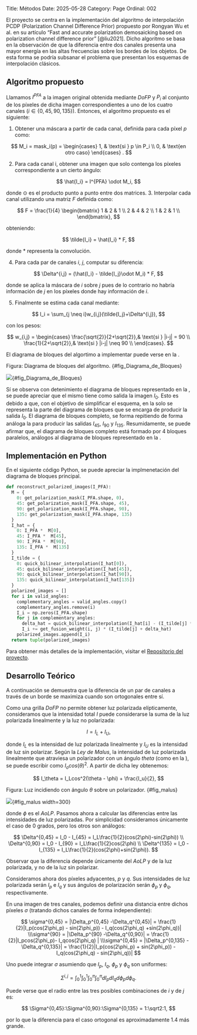 Title: Métodos
Date: 2025-05-28
Category: Page
Ordinal: 002

El proyecto se centra en la implementación del algoritmo de interpolación PCDP (Polarization Channel Difference Prior) propuesto por Rongyan Wu et al. en su artículo “Fast and accurate polarization demosaicking based on polarization channel difference prior” [@liu2021]. Dicho algoritmo se basa en la observación de que la diferencia entre dos canales presenta una mayor energía en las altas frecuencias sobre los bordes de los objetos. De esta forma se podría subsanar el problema que presentan los esquemas de interpolación clásicos.

## Algoritmo propuesto

Llamamos $I^{PFA}$ a la imagen original obtenida mediante *DoFP* y *$P_i$* al conjunto de los píxeles de dicha imagen correspondientes a uno de los cuatro canales ($i \in \{0, 45,90,135\})$. Entonces, el algoritmo propuesto es el siguiente:

 1. Obtener una máscara a partir de cada canal, definida para cada píxel $p$ como:

$$
	     M_i =	mask_i(p) =
        \begin{cases}
        1,       & \text{si } p \in P_i \\
        0,    & \text{en otro caso} 
        \end{cases}
        .
$$

 2. Para cada canal i, obtener una imagen que solo contenga los píxeles correspondiente a un cierto ángulo:

$$
\hat{I_i} = I^{PFA} \odot M_i,
$$ 

donde $\odot$ es el producto punto a punto entre dos matrices.
3. Interpolar cada canal utilizando una matriz *F* definida como:

$$
F = \frac{1}{4}
        \begin{bmatrix}
        1 & 2 & 1 \\
        2 & 4 & 2 \\
        1 & 2 & 1 \\
        \end{bmatrix},
$$

obteniendo:

$$
\tilde{I_i} = \hat{I_i} * F,
$$

donde $*$ representa la convolución.

4. Para cada par de canales $i$, $j$, computar su diferencia:

$$
\Delta^{i,j} = (\hat{I_i} - \tilde{I_j}\odot M_i) * F,
$$

donde se aplica la máscara de $i$ sobre $j$ pues de lo contrario no habría información de $j$ en los píxeles donde hay información de $i$.

5. Finalmente se estima cada canal mediante:

$$
I_i = \sum_{j \neq i}w_{i,j}(\tilde{I_j}+\Delta^{i,j}),
$$

con los pesos:

$$
w_{i,j} =
        \begin{cases}
        \frac{\sqrt{2}}{2+\sqrt{2}},& \text{si } |i-j| = 90 \\
        \frac{1}{2+\sqrt{2}},& \text{si } |i-j| \neq 90 \\
        \end{cases}.
$$

El diagrama de bloques del algortimo a implementar puede verse en la [](#fig_Diagrama_de_Bloques).

Figura: Diagrama de bloques del algoritmo. {#fig_Diagrama_de_Bloques}

![](images/Diagrama_de_Bloques.png ){#fig_Diagrama_de_Bloques}

Sí se observa con detenimiento el diagrama de bloques representado en la [](#fig_Diagrama_de_Bloques),
se puede apreciar que el mismo tiene como salida la imagen $I_0$. Esto es debido a que, con el objetivo de simplificar el esquema,
en la [](#fig_Diagrama_de_Bloques) solo se representa la parte del diagrama de bloques que se encarga de producir la salida $I_0$.
El diagrama de bloques completo, se forma repitiendo de forma análoga la [](#fig_Diagrama_de_Bloques) para producir las salidas $I_{45}$,
$I_{90}$ y $I_{135}$. Resumidamente, se puede afirmar que, el diagrama de bloques completo está formado por 4 bloques paralelos, análogos al diagrama
de bloques representado en la [](#fig_Diagrama_de_Bloques).

## Implementación en Python

En el siguiente código Python, se puede apreciar la implmenetación del diagrama de bloques principal.

``` python
def reconstruct_polarized_images(I_PFA):
  M = {
    0: get_polarization_mask(I_PFA.shape, 0),
    45: get_polarization_mask(I_PFA.shape, 45),
    90: get_polarization_mask(I_PFA.shape, 90),
    135: get_polarization_mask(I_PFA.shape, 135)
  }
  I_hat = {
    0: I_PFA *  M[0],
    45: I_PFA *  M[45],
    90: I_PFA *  M[90],
    135: I_PFA *  M[135]
  }
  I_tilde = {
    0: quick_bilinear_interpolation(I_hat[0]),
    45: quick_bilinear_interpolation(I_hat[45]),
    90: quick_bilinear_interpolation(I_hat[90]),
    135: quick_bilinear_interpolation(I_hat[135])
  }
  polarized_images = []
  for i in valid_angles:
    complementary_angles = valid_angles.copy()
    complementary_angles.remove(i)
    I_i = np.zeros(I_PFA.shape)
    for j in complementary_angles:
      delta_hat = quick_bilinear_interpolation(I_hat[i] - (I_tilde[j] * M[i]))
      I_i += get_fusion_weight(i, j) * (I_tilde[j] + delta_hat)
    polarized_images.append(I_i)
  return tuple(polarized_images)

```

Para obtener más detalles de la implementación, visitar el [Repositorio del proyecto](https://gitlab.fing.edu.uy/timag/2025/proyectos/2025-proyecto-grupo-07).


## Desarrollo Teórico

A continuación se demuestra que la diferencia de un par de canales a través de un borde se maximiza cuando son ortogonales entre sí.

Como una grilla $DoFP$ no permite obtener luz polarizada elípticamente, consideramos que la intensidad total $I$ puede considerarse la suma de la luz polarizada linealmente y la luz no polarizada: 

$$
I = I_{L} + I_{U},
$$

donde $I_{L}$ es la intensidad de luz polarizada linealmente y $I_{U}$ es la intensidad de luz sin polarizar.
Según la *Ley de Malus*, la intensidad de luz polarizada linealmente que atraviesa un polarizador con un ángulo $theta$ (como en la [](#fig_malus)), se puede escribir como $I_ocos(\theta)^2$. A partir de dicha ley obtenemos:

$$
I_\theta = I_Lcos^2(\theta - \phi) + \frac{I_u}{2},
$$

Figura: Luz incidiendo con ángulo $\theta$ sobre un polarizador. {#fig_malus}

![](images/Loi_de_malus.png ){#fig_malus width=300}

donde $\phi$ es el *AoLP*.
Pasamos ahora a calcular las diferencias entre las intensidades de luz polarizadas. Por simplicidad consideramos únicamente el caso de 0 grados, pero los otros son análogos:

$$
\Delta^{0,45} = I_0 - I_{45} = I_L\frac{1}{2}(cos(2\phi)-sin(2\phi)) \\
\Delta^{0,90} = I_0 - I_{90} = I_L\frac{1}{2}cos(2\phi) \\
\Delta^{135} = I_0 - I_{135} = I_L\frac{1}{2}(cos(2\phi)+sin(2\phi)).
$$

Observar que la diferencia depende únicamente del *AoLP* y de la luz polarizada, y no de la  luz sin polarizar.

Consideramos ahora dos píxeles adyacentes, *p* y *q*. Sus intensidades de luz polarizada serán $I_p$ e $I_q$ y sus ángulos de polarización serán $\phi_p$ y $\phi_q$, respectivamente.

En una imagen de tres canales, podemos definir una distancia entre dichos píxeles $\sigma$ (tratando dichos canales de forma independiente):

$$
\sigma^{0,45} = |\Delta_p^{0,45} -\Delta_q^{0,45}| = \frac{1}{2}|I_p(cos(2\phi_p) - sin(2\phi_p)) - I_q(cos(2\phi_q) +sin(2\phi_q))| \\\sigma^{90} = |\Delta_p^{90} -\Delta_q^{0,90}| = \frac{1}{2}|I_pcos(2\phi_p)- I_qcos(2\phi_q) | \\\sigma^{0,45} = |\Delta_p^{0,135} -\Delta_q^{0,135}| = \frac{1}{2}|I_p(cos(2\phi_p) + sin(2\phi_p)) - I_q(cos(2\phi_q) - sin(2\phi_q))|
$$

Uno puede integrar $\sigma$ asumiendo que $I_p$,  $I_q$,  $\phi_p$ y $\phi_q$ son uniformes:

$$
\Sigma^{i,j} = \int_0^1\int_0^1\int_0^\pi\int_0^\pi dI_pdI_qd\phi_pd\phi_q.
$$

Puede verse que el radio entre las tres posibles combinaciones de $i$ y de $j$ es:

$$
\Sigma^{0,45}:\Sigma^{0,90}:\Sigma^{0,135} = 1:\sqrt2:1,
$$

por lo que la diferencia para el caso ortogonal es aproximadamente $1.4$ más grande.